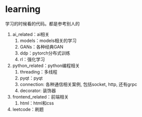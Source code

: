 # learning
学习的时候看的代码。都是参考别人的
1. ai_related：ai相关
   1. models：models相关的学习
   2. GANs：各种经典GAN
   3. ddp：pytorch分布式训练
   4. rl：强化学习
2. python_related：python编程相关
   1. threading：多线程
   2. pyqt：pyqt
   3. connection: 各种通信相关案例, 包括socket, http, 还有grpc
   4. decorator: 装饰器
3. frontend_related：前端相关
   1. html：html和css
4. leetcode：刷题